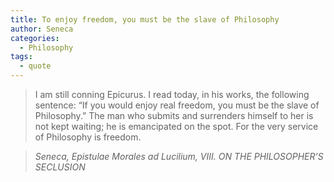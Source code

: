 ```yaml
---
title: To enjoy freedom, you must be the slave of Philosophy
author: Seneca
categories:
  - Philosophy
tags:
  - quote
---
```


> I am still conning Epicurus. I read today, in his works, the following sentence: “If you would enjoy real freedom, you must be the slave of Philosophy.” The man who submits and surrenders himself to her is not kept waiting; he is emancipated on the spot. For the very service of Philosophy is freedom. 

> <cite>Seneca, Epistulae Morales ad Lucilium, VIII. ON THE PHILOSOPHER’S SECLUSION</cite>

